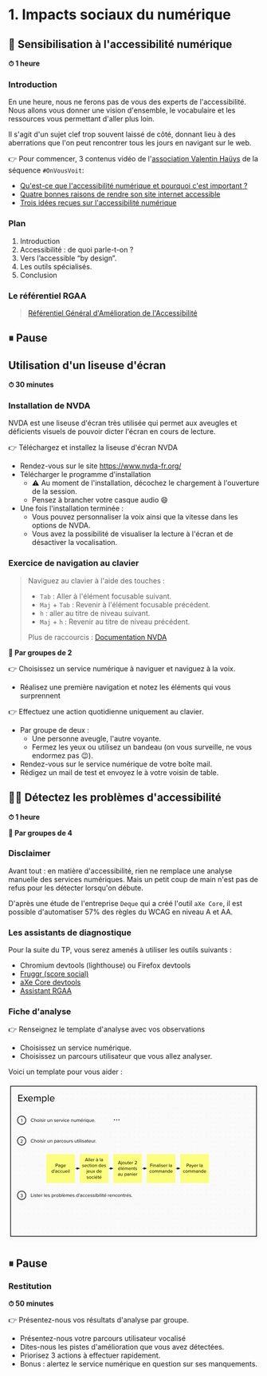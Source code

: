 # 1. Impacts sociaux du numérique

## 🧏 Sensibilisation à l'accessibilité numérique
**⏱ 1 heure**
### Introduction
En une heure, nous ne ferons pas de vous des experts de l'accessibilité. 
Nous allons vous donner une vision d'ensemble, le vocabulaire et les ressources vous permettant d'aller plus loin.

Il s'agit d'un sujet clef trop souvent laissé de côté, donnant lieu à des aberrations que l'on peut rencontrer tous les jours en navigant sur le web.

👉 Pour commencer, 3 contenus vidéo de l'[association Valentin Haüys](https://www.avh.asso.fr/fr) de la séquence `#OnVousVoit`:
- [Qu'est-ce que l'accessibilité numérique et pourquoi c'est important ?](https://www.youtube.com/watch?v=fZo_ky7_XZ8)
- [Quatre bonnes raisons de rendre son site internet accessible](https://www.youtube.com/watch?v=cPFYtFEEW7g)
- [Trois idées reçues sur l'accessibilité numérique](https://www.youtube.com/watch?v=DO26F5oMXbc)

### Plan 
1. Introduction
2. Accessibilité : de quoi parle-t-on ?
3. Vers l’accessible “by design”.
4. Les outils spécialisés.
5. Conclusion

### Le référentiel RGAA

> [Référentiel Général d'Amélioration de l'Accessibilité](https://accessibilite.numerique.gouv.fr/)

## ⏸ Pause

## Utilisation d'un liseuse d'écran
**⏱ 30 minutes**

### Installation de NVDA

NVDA est une liseuse d'écran très utilisée qui permet aux aveugles et déficients visuels de pouvoir dicter l'écran en cours de lecture.

👉 Téléchargez et installez la liseuse d'écran NVDA
- Rendez-vous sur le site https://www.nvda-fr.org/
- Télécharger le programme d'installation
  - ⚠️ Au moment de l'installation, décochez le chargement à l'ouverture de la session.
  - Pensez à brancher votre casque audio 😄
- Une fois l'installation terminée :
  - Vous pouvez personnaliser la voix ainsi que la vitesse dans les options de NVDA.
  - Vous avez la possibilité de visualiser la lecture à l'écran et de désactiver la vocalisation.

### Exercice de navigation au clavier

> Naviguez au clavier à l'aide des touches :
> - `Tab` : Aller à l'élément focusable suivant.
> - `Maj` + `Tab` : Revenir à l'élément focusable précédent.
> - `h` : aller au titre de niveau suivant.
> - `Maj` + `h` : Revenir au titre de niveau précédent.
>
> Plus de raccourcis : [Documentation NVDA](https://www.nvda-fr.org/doc/userGuide.html#WebNavigation)

**🤝 Par groupes de 2**

👉 Choisissez un service numérique à naviguer et naviguez à la voix.
- Réalisez une première navigation et notez les éléments qui vous surprennent

👉 Effectuez une action quotidienne uniquement au clavier. 
- Par groupe de deux : 
  - Une personne aveugle, l'autre voyante.
  - Fermez les yeux ou utilisez un bandeau (on vous surveille, ne vous endormez pas 😉).
- Rendez-vous sur le service numérique de votre boîte mail.
- Rédigez un mail de test et envoyez le à votre voisin de table.

## 🕵️‍♀️ Détectez les problèmes d'accessibilité
**⏱ 1 heure**

**🤝 Par groupes de 4**

### Disclaimer
Avant tout : en matière d'accessibilité, rien ne remplace une analyse manuelle des services numériques.
Mais un petit coup de main n'est pas de refus pour les détecter lorsqu'on débute.

D'après une étude de l'entreprise `Deque` qui a créé l'outil `aXe Core`, il est possible d'automatiser 57% des règles du WCAG en niveau A et AA.

### Les assistants de diagnostique
Pour la suite du TP, vous serez amenés à utiliser les outils suivants :
- Chromium devtools (lighthouse) ou Firefox devtools
- [Fruggr (score social)](https://fruggr.io)
- [aXe Core devtools](https://chrome.google.com/webstore/detail/axe-devtools-web-accessib/lhdoppojpmngadmnindnejefpokejbdd)
- [Assistant RGAA](https://chrome.google.com/webstore/detail/assistant-rgaa/cgpmofepeeiaaljkcclfldhaalfpcand)

### Fiche d'analyse
👉 Renseignez le template d'analyse avec vos observations
- Choisissez un service numérique.
- Choisissez un parcours utilisateur que vous allez analyser.

Voici un template pour vous aider :

![a11y-audit-template.png](../resources/a11y-audit-template.png)

## ⏸ Pause

### Restitution

**⏱ 50 minutes**

👉 Présentez-nous vos résultats d'analyse par groupe.
- Présentez-nous votre parcours utilisateur vocalisé
- Dites-nous les pistes d'amélioration que vous avez détectées.
- Priorisez 3 actions à effectuer rapidement.
- Bonus : alertez le service numérique en question sur ses manquements.
